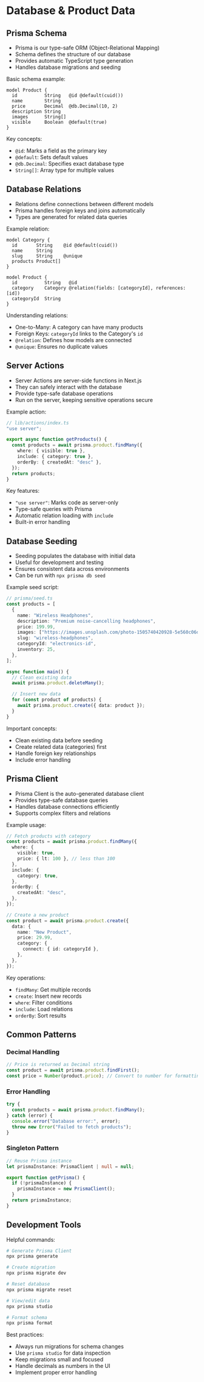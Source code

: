 # Database & Product Data

## Prisma Schema

- Prisma is our type-safe ORM (Object-Relational Mapping)
- Schema defines the structure of our database
- Provides automatic TypeScript type generation
- Handles database migrations and seeding

Basic schema example:

```prisma
model Product {
  id          String   @id @default(cuid())
  name        String
  price       Decimal  @db.Decimal(10, 2)
  description String
  images      String[]
  visible     Boolean  @default(true)
}
```

Key concepts:

- `@id`: Marks a field as the primary key
- `@default`: Sets default values
- `@db.Decimal`: Specifies exact database type
- `String[]`: Array type for multiple values

## Database Relations

- Relations define connections between different models
- Prisma handles foreign keys and joins automatically
- Types are generated for related data queries

Example relation:

```prisma
model Category {
  id       String    @id @default(cuid())
  name     String
  slug     String    @unique
  products Product[]
}

model Product {
  id          String   @id
  category    Category @relation(fields: [categoryId], references: [id])
  categoryId  String
}
```

Understanding relations:

- One-to-Many: A category can have many products
- Foreign Keys: `categoryId` links to the Category's `id`
- `@relation`: Defines how models are connected
- `@unique`: Ensures no duplicate values

## Server Actions

- Server Actions are server-side functions in Next.js
- They can safely interact with the database
- Provide type-safe database operations
- Run on the server, keeping sensitive operations secure

Example action:

```typescript
// lib/actions/index.ts
"use server";

export async function getProducts() {
  const products = await prisma.product.findMany({
    where: { visible: true },
    include: { category: true },
    orderBy: { createdAt: "desc" },
  });
  return products;
}
```

Key features:

- `"use server"`: Marks code as server-only
- Type-safe queries with Prisma
- Automatic relation loading with `include`
- Built-in error handling

## Database Seeding

- Seeding populates the database with initial data
- Useful for development and testing
- Ensures consistent data across environments
- Can be run with `npx prisma db seed`

Example seed script:

```typescript
// prisma/seed.ts
const products = [
  {
    name: "Wireless Headphones",
    description: "Premium noise-cancelling headphones",
    price: 199.99,
    images: ["https://images.unsplash.com/photo-1505740420928-5e560c06d30e"],
    slug: "wireless-headphones",
    categoryId: "electronics-id",
    inventory: 25,
  },
];

async function main() {
  // Clean existing data
  await prisma.product.deleteMany();

  // Insert new data
  for (const product of products) {
    await prisma.product.create({ data: product });
  }
}
```

Important concepts:

- Clean existing data before seeding
- Create related data (categories) first
- Handle foreign key relationships
- Include error handling

## Prisma Client

- Prisma Client is the auto-generated database client
- Provides type-safe database queries
- Handles database connections efficiently
- Supports complex filters and relations

Example usage:

```typescript
// Fetch products with category
const products = await prisma.product.findMany({
  where: {
    visible: true,
    price: { lt: 100 }, // less than 100
  },
  include: {
    category: true,
  },
  orderBy: {
    createdAt: "desc",
  },
});

// Create a new product
const product = await prisma.product.create({
  data: {
    name: "New Product",
    price: 29.99,
    category: {
      connect: { id: categoryId },
    },
  },
});
```

Key operations:

- `findMany`: Get multiple records
- `create`: Insert new records
- `where`: Filter conditions
- `include`: Load relations
- `orderBy`: Sort results

## Common Patterns

### Decimal Handling

```typescript
// Price is returned as Decimal string
const product = await prisma.product.findFirst();
const price = Number(product.price); // Convert to number for formatting
```

### Error Handling

```typescript
try {
  const products = await prisma.product.findMany();
} catch (error) {
  console.error("Database error:", error);
  throw new Error("Failed to fetch products");
}
```

### Singleton Pattern

```typescript
// Reuse Prisma instance
let prismaInstance: PrismaClient | null = null;

export function getPrisma() {
  if (!prismaInstance) {
    prismaInstance = new PrismaClient();
  }
  return prismaInstance;
}
```

## Development Tools

Helpful commands:

```bash
# Generate Prisma Client
npx prisma generate

# Create migration
npx prisma migrate dev

# Reset database
npx prisma migrate reset

# View/edit data
npx prisma studio

# Format schema
npx prisma format
```

Best practices:

- Always run migrations for schema changes
- Use `prisma studio` for data inspection
- Keep migrations small and focused
- Handle decimals as numbers in the UI
- Implement proper error handling
